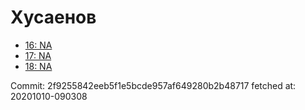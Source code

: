 # Хусаенов
- [16: NA](16.md)
- [17: NA](17.md)
- [18: NA](18.md)

Commit: 2f9255842eeb5f1e5bcde957af649280b2b48717
 fetched at: 20201010-090308
